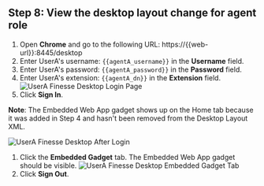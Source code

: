 ## Step 8: View the desktop layout change for agent role

1. Open **Chrome** and go to the following URL: https://{{web-url}}:8445/desktop
1. Enter UserA's username: ``{{agentA_username}}`` in the **Username** field.
1. Enter UserA's password: ``{{agentA_password}}`` in the **Password** field.
1. Enter UserA's extension: ``{{agentA_dn}}`` in the **Extension** field.
 ![UserA Finesse Desktop Login Page](/posts/files/finesse-add-a-gadget/assets/images/user-a-finesse-desktop.jpg)
1. Click **Sign In**.

 **Note**: The Embedded Web App gadget shows up on the Home tab because it was added in Step 4 and hasn't been removed from the Desktop Layout XML.

 ![UserA Finesse Desktop After Login](/posts/files/finesse-add-a-gadget/assets/images/user-a-finesse-desktop-new-tab-after-login.jpg)
1. Click the **Embedded Gadget** tab. The Embedded Web App gadget should be visible.
 ![UserA Finesse Desktop Embedded Gadget Tab](/posts/files/finesse-add-a-gadget/assets/images/user-a-finesse-desktop-embedded-gadget-tab.jpg)
1. Click **Sign Out**.
